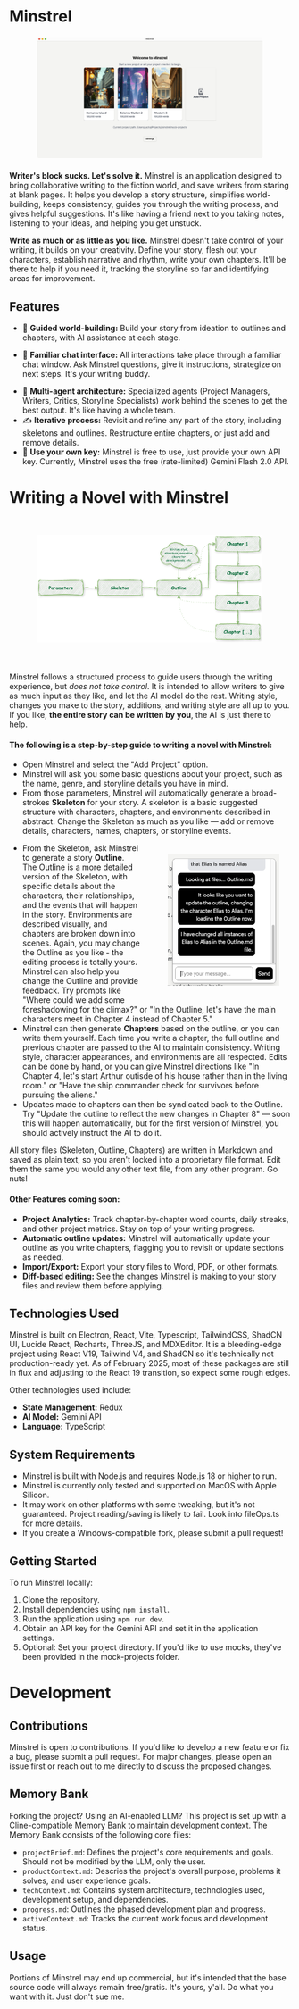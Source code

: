 # Minstrel

<div style="width: 80%; margin: auto; margin-top: 20px; margin-bottom: 20px;">
<img  src="./resources/screenshot.png">
</div>

**Writer's block sucks. Let's solve it.** Minstrel is an application designed to bring collaborative writing to the fiction world, and save writers from staring at blank pages. It helps you develop a story structure, simplifies world-building, keeps consistency, guides you through the writing process, and gives helpful suggestions. It's like having a friend next to you taking notes, listening to your ideas, and helping you get unstuck.

**Write as much or as little as you like.** Minstrel doesn't take control of your writing, it builds on your creativity. Define your story, flesh out your characters, establish narrative and rhythm, write your own chapters. It'll be there to help if you need it, tracking the storyline so far and identifying areas for improvement.

## Features

- 🤖 **Guided world-building:** Build your story from ideation to outlines and chapters, with AI assistance at each stage.

* 💬 **Familiar chat interface:** All interactions take place through a familiar chat window. Ask Minstrel questions, give it instructions, strategize on next steps. It's your writing buddy.

- 🤹 **Multi-agent architecture:** Specialized agents (Project Managers, Writers, Critics, Storyline Specialists) work behind the scenes to get the best output. It's like having a whole team.
- ✍️ **Iterative process:** Revisit and refine any part of the story, including skeletons and outlines. Restructure entire chapters, or just add and remove details.
- 🔑 **Use your own key:** Minstrel is free to use, just provide your own API key. Currently, Minstrel uses the free (rate-limited) Gemini Flash 2.0 API.

# Writing a Novel with Minstrel

<div style="width: 80%; margin: auto; margin-top: 50px; margin-bottom: 50px;">
<img  src="./resources/process.png">
</div>

Minstrel follows a structured process to guide users through the writing experience, but _does not take control_. It is intended to allow writers to give as much input as they like, and let the AI model do the rest. Writing style, changes you make to the story, additions, and writing style are all up to you. If you like, **the entire story can be written by you**, the AI is just there to help.

#### The following is a step-by-step guide to writing a novel with Minstrel:

- Open Minstrel and select the "Add Project" option.
- Minstrel will ask you some basic questions about your project, such as the name, genre, and storyline details you have in mind.
- From those parameters, Minstrel will automatically generate a broad-strokes **Skeleton** for your story. A skeleton is a basic suggested structure with characters, chapters, and environments described in abstract. Change the Skeleton as much as you like — add or remove details, characters, names, chapters, or storyline events.

<div style="padding: 20px; padding-left:50px; float:right">
<img  margin="20" width="200" src="./resources/chat.png">
</div>

- From the Skeleton, ask Minstrel to generate a story **Outline**. The Outline is a more detailed version of the Skeleton, with specific details about the characters, their relationships, and the events that will happen in the story. Environments are described visually, and chapters are broken down into scenes. Again, you may change the Outline as you like - the editing process is totally yours. Minstrel can also help you change the Outline and provide feedback. Try prompts like "Where could we add some foreshadowing for the climax?" or "In the Outline, let's have the main characters meet in Chapter 4 instead of Chapter 5."
- Minstrel can then generate **Chapters** based on the outline, or you can write them yourself. Each time you write a chapter, the full outline and previous chapter are passed to the AI to maintain consistency. Writing style, character appearances, and environments are all respected. Edits can be done by hand, or you can give Minstrel directions like "In Chapter 4, let's start Arthur outisde of his house rather than in the living room." or "Have the ship commander check for survivors before pursuing the aliens."
- Updates made to chapters can then be syndicated back to the Outline. Try "Update the outline to reflect the new changes in Chapter 8" — soon this will happen automatically, but for the first version of Minstrel, you should actively instruct the AI to do it.

All story files (Skeleton, Outline, Chapters) are written in Markdown and saved as plain text, so you aren't locked into a proprietary file format. Edit them the same you would any other text file, from any other program. Go nuts!

#### Other Features coming soon:

- **Project Analytics:** Track chapter-by-chapter word counts, daily streaks, and other project metrics. Stay on top of your writing progress.
- **Automatic outline updates:** Minstrel will automatically update your outline as you write chapters, flagging you to revisit or update sections as needed.
- **Import/Export:** Export your story files to Word, PDF, or other formats.
- **Diff-based editing:** See the changes Minstrel is making to your story files and review them before applying.

## Technologies Used

Minstrel is built on Electron, React, Vite, Typescript, TailwindCSS, ShadCN UI, Lucide React, Recharts, ThreeJS, and MDXEditor. It is a bleeding-edge project using React V19, Tailwind V4, and ShadCN so it's technically not production-ready yet. As of February 2025, most of these packages are still in flux and adjusting to the React 19 transition, so expect some rough edges.

Other technologies used include:

- **State Management:** Redux
- **AI Model:** Gemini API
- **Language:** TypeScript

## System Requirements

- Minstrel is built with Node.js and requires Node.js 18 or higher to run.
- Minstrel is currently only tested and supported on MacOS with Apple Silicon.
- It may work on other platforms with some tweaking, but it's not guaranteed. Project reading/saving is likely to fail. Look into fileOps.ts for more details.
- If you create a Windows-compatible fork, please submit a pull request!

## Getting Started

To run Minstrel locally:

1.  Clone the repository.
2.  Install dependencies using `npm install`.
3.  Run the application using `npm run dev`.
4.  Obtain an API key for the Gemini API and set it in the application settings.
5.  Optional: Set your project directory. If you'd like to use mocks, they've been provided in the mock-projects folder.

# Development

## Contributions

Minstrel is open to contributions. If you'd like to develop a new feature or fix a bug, please submit a pull request. For major changes, please open an issue first or reach out to me directly to discuss the proposed changes.

## Memory Bank

Forking the project? Using an AI-enabled LLM? This project is set up with a Cline-compatible Memory Bank to maintain development context. The Memory Bank consists of the following core files:

- `projectBrief.md`: Defines the project's core requirements and goals. Should not be modified by the LLM, only the user.
- `productContext.md`: Descries the project's overall purpose, problems it solves, and user experience goals.
- `techContext.md`: Contains system architecture, technologies used, development setup, and dependencies.
- `progress.md`: Outlines the phased development plan and progress.
- `activeContext.md`: Tracks the current work focus and development status.

## Usage

Portions of Minstrel may end up commercial, but it's intended that the base source code will always remain free/gratis. It's yours, y'all. Do what you want with it. Just don't sue me.
